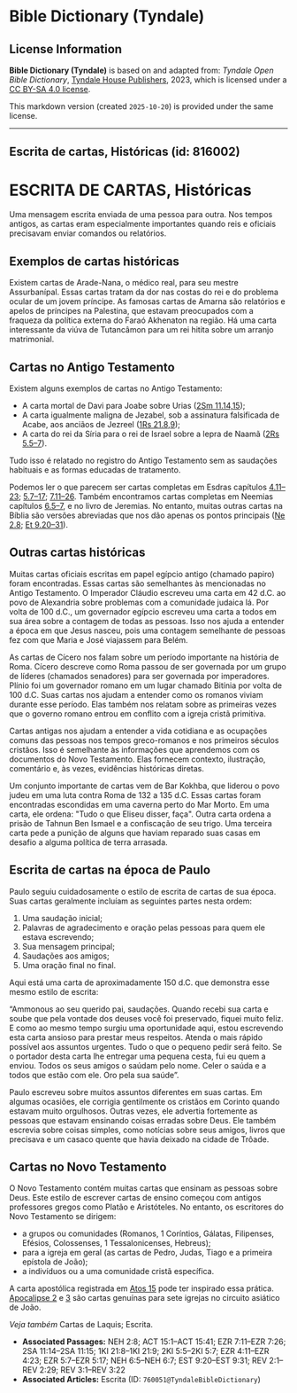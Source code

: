 # Bible Dictionary (Tyndale)

## License Information

**Bible Dictionary (Tyndale)** is based on and adapted from: _Tyndale Open Bible Dictionary_, [Tyndale House Publishers](https://tyndaleopenresources.com/), 2023, which is licensed under a [CC BY-SA 4.0 license](https://creativecommons.org/licenses/by-sa/4.0/legalcode.en).

This markdown version (created `2025-10-20`) is provided under the same license.



--------------------------------

## Escrita de cartas, Históricas (id: 816002)

ESCRITA DE CARTAS, Históricas
=============================

Uma mensagem escrita enviada de uma pessoa para outra. Nos tempos antigos, as cartas eram especialmente importantes quando reis e oficiais precisavam enviar comandos ou relatórios.

Exemplos de cartas históricas
-----------------------------

Existem cartas de Arade\-Nana, o médico real, para seu mestre Assurbanípal. Essas cartas tratam da dor nas costas do rei e do problema ocular de um jovem príncipe. As famosas cartas de Amarna são relatórios e apelos de príncipes na Palestina, que estavam preocupados com a fraqueza da política externa do Faraó Akhenaton na região. Há uma carta interessante da viúva de Tutancâmon para um rei hitita sobre um arranjo matrimonial.

Cartas no Antigo Testamento
---------------------------

Existem alguns exemplos de cartas no Antigo Testamento:

* A carta mortal de Davi para Joabe sobre Urias ([2Sm 11\.14,15](https://ref.ly/2Sam11:14-2Sam11:15));
* A carta igualmente maligna de Jezabel, sob a assinatura falsificada de Acabe, aos anciãos de Jezreel ([1Rs 21\.8,9](https://ref.ly/1Kgs21:8-1Kgs21:9));
* A carta do rei da Síria para o rei de Israel sobre a lepra de Naamã ([2Rs 5\.5–7](https://ref.ly/2Kgs5:5-2Kgs5:7)).

Tudo isso é relatado no registro do Antigo Testamento sem as saudações habituais e as formas educadas de tratamento.

Podemos ler o que parecem ser cartas completas em Esdras capítulos [4\.11–23](https://ref.ly/Ezra4:11-Ezra4:23); [5\.7–17](https://ref.ly/Ezra5:7-Ezra5:17); [7\.11–26](https://ref.ly/Ezra7:11-Ezra7:26). Também encontramos cartas completas em Neemias capítulos [6\.5–7](https://ref.ly/Neh6:5-Neh6:7), e no livro de Jeremias. No entanto, muitas outras cartas na Bíblia são versões abreviadas que nos dão apenas os pontos principais ([Ne 2\.8](https://ref.ly/Neh2:8); [Et 9\.20–31](https://ref.ly/Esth9:20-Esth9:31)).

Outras cartas históricas
------------------------

Muitas cartas oficiais escritas em papel egípcio antigo (chamado papiro) foram encontradas. Essas cartas são semelhantes às mencionadas no Antigo Testamento. O Imperador Cláudio escreveu uma carta em 42 d.C. ao povo de Alexandria sobre problemas com a comunidade judaica lá. Por volta de 100 d.C., um governador egípcio escreveu uma carta a todos em sua área sobre a contagem de todas as pessoas. Isso nos ajuda a entender a época em que Jesus nasceu, pois uma contagem semelhante de pessoas fez com que Maria e José viajassem para Belém.

As cartas de Cícero nos falam sobre um período importante na história de Roma. Cícero descreve como Roma passou de ser governada por um grupo de líderes (chamados senadores) para ser governada por imperadores. Plínio foi um governador romano em um lugar chamado Bitínia por volta de 100 d.C. Suas cartas nos ajudam a entender como os romanos viviam durante esse período. Elas também nos relatam sobre as primeiras vezes que o governo romano entrou em conflito com a igreja cristã primitiva.

Cartas antigas nos ajudam a entender a vida cotidiana e as ocupações comuns das pessoas nos tempos greco\-romanos e nos primeiros séculos cristãos. Isso é semelhante às informações que aprendemos com os documentos do Novo Testamento. Elas fornecem contexto, ilustração, comentário e, às vezes, evidências históricas diretas.

Um conjunto importante de cartas vem de Bar Kokhba, que liderou o povo judeu em uma luta contra Roma de 132 a 135 d.C. Essas cartas foram encontradas escondidas em uma caverna perto do Mar Morto. Em uma carta, ele ordena: "Tudo o que Eliseu disser, faça". Outra carta ordena a prisão de Tahnun Ben Ismael e a confiscação de seu trigo. Uma terceira carta pede a punição de alguns que haviam reparado suas casas em desafio a alguma política de terra arrasada.

Escrita de cartas na época de Paulo
-----------------------------------

Paulo seguiu cuidadosamente o estilo de escrita de cartas de sua época. Suas cartas geralmente incluíam as seguintes partes nesta ordem:

1. Uma saudação inicial;
2. Palavras de agradecimento e oração pelas pessoas para quem ele estava escrevendo;
3. Sua mensagem principal;
4. Saudações aos amigos;
5. Uma oração final no final.

Aqui está uma carta de aproximadamente 150 d.C. que demonstra esse mesmo estilo de escrita:

“Ammonous ao seu querido pai, saudações. Quando recebi sua carta e soube que pela vontade dos deuses você foi preservado, fiquei muito feliz. E como ao mesmo tempo surgiu uma oportunidade aqui, estou escrevendo esta carta ansioso para prestar meus respeitos. Atenda o mais rápido possível aos assuntos urgentes. Tudo o que o pequeno pedir será feito. Se o portador desta carta lhe entregar uma pequena cesta, fui eu quem a enviou. Todos os seus amigos o saúdam pelo nome. Celer o saúda e a todos que estão com ele. Oro pela sua saúde”.

Paulo escreveu sobre muitos assuntos diferentes em suas cartas. Em algumas ocasiões, ele corrigia gentilmente os cristãos em Corinto quando estavam muito orgulhosos. Outras vezes, ele advertia fortemente as pessoas que estavam ensinando coisas erradas sobre Deus. Ele também escrevia sobre coisas simples, como notícias sobre seus amigos, livros que precisava e um casaco quente que havia deixado na cidade de Trôade.

Cartas no Novo Testamento
-------------------------

O Novo Testamento contém muitas cartas que ensinam as pessoas sobre Deus. Este estilo de escrever cartas de ensino começou com antigos professores gregos como Platão e Aristóteles. No entanto, os escritores do Novo Testamento se dirigem:

* a grupos ou comunidades (Romanos, 1 Coríntios, Gálatas, Filipenses, Efésios, Colossenses, 1 Tessalonicenses, Hebreus);
* para a igreja em geral (as cartas de Pedro, Judas, Tiago e a primeira epístola de João);
* a indivíduos ou a uma comunidade cristã específica.

A carta apostólica registrada em [Atos 15](https://ref.ly/Acts15:1-Acts15:41) pode ter inspirado essa prática. [Apocalipse 2](https://ref.ly/Rev2:1-Rev2:29) e [3](https://ref.ly/Rev3:1-Rev3:22) são cartas genuínas para sete igrejas no circuito asiático de João.

*Veja também* Cartas de Laquis; Escrita.

* **Associated Passages:** NEH 2:8; ACT 15:1–ACT 15:41; EZR 7:11–EZR 7:26; 2SA 11:14–2SA 11:15; 1KI 21:8–1KI 21:9; 2KI 5:5–2KI 5:7; EZR 4:11–EZR 4:23; EZR 5:7–EZR 5:17; NEH 6:5–NEH 6:7; EST 9:20–EST 9:31; REV 2:1–REV 2:29; REV 3:1–REV 3:22
* **Associated Articles:** Escrita (ID: `760051@TyndaleBibleDictionary`)


